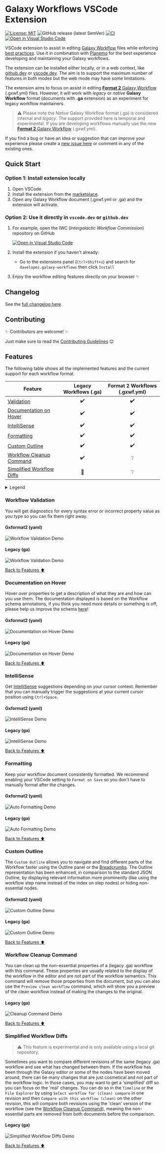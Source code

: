 # Galaxy Workflows VSCode Extension

[![License: MIT](https://img.shields.io/badge/License-MIT-brightgreen.svg)](https://opensource.org/licenses/MIT)
![GitHub release (latest SemVer)](https://img.shields.io/github/v/release/davelopez/galaxy-workflows-vscode)
[![CI](https://github.com/davelopez/galaxy-workflows-vscode/actions/workflows/main.yml/badge.svg)](https://github.com/davelopez/galaxy-workflows-vscode/actions/workflows/main.yml)
[![Open in Visual Studio Code](https://img.shields.io/static/v1?logo=visualstudiocode&label=&message=Open%20in%20Visual%20Studio%20Code&labelColor=2c2c32&color=007acc&logoColor=007acc)](https://open.vscode.dev/davelopez/galaxy-workflows-vscode)

VSCode extension to assist in editing [Galaxy Workflow](https://galaxyproject.org/) files while enforcing [best practices](https://planemo.readthedocs.io/en/latest/best_practices_workflows.html). Use it in combination with [Planemo](https://github.com/galaxyproject/planemo) for the best experience developing and maintaining your Galaxy workflows.

The extension can be installed either locally, or in a web context, like [github.dev](https://github.dev) or [vscode.dev](https://vscode.dev). The aim is to support the maximum number of features in both modes but the web mode may have some limitations.

The extension aims to focus on assist in editing [**Format 2** Galaxy Workflow](https://github.com/galaxyproject/gxformat2) (.gxwf.yml) files. However, it will work with _legacy_ or _native_ **Galaxy Workflow** format (documents with **.ga** extension) as an experiment for legacy workflow maintainers.

> ⚠️ Please note the _Native_ Galaxy Workflow format (.ga) is considered internal and _legacy_. The support provided here is temporal and experimental. If you are developing workflows manually use the new [**Format 2** Galaxy Workflow](https://github.com/galaxyproject/gxformat2) (.gxwf.yml).

If you find a bug or have an idea or suggestion that can improve your experience please create a [new issue here](https://github.com/davelopez/galaxy-workflows-vscode/issues) or comment in any of the existing ones.

## Quick Start

### Option 1: Install extension locally

1. Open VSCode
2. Install the extension from the [marketplace](https://marketplace.visualstudio.com/items?itemName=davelopez.galaxy-workflows).
3. Open any Galaxy Workflow document (.gxwf.yml or .ga) and the extension will activate.

### Option 2: Use it directly in `vscode.dev` or `github.dev`

1. For example, open the IWC (_Intergalactic Workflow Commission_) repository on GitHub

   [![Open in Visual Studio Code](https://img.shields.io/static/v1?logo=visualstudiocode&label=&message=Open%20IWC%20repository%20in%20Visual%20Studio%20Code&labelColor=2c2c32&color=007acc&logoColor=007acc)](https://vscode.dev/github/galaxyproject/iwc)

2. Install the extension if you haven't already:

   - Go to the extensions panel (`Ctrl+Shift+x`) and search for `davelopez.galaxy-workflows` then click `Install`

3. Enjoy the workflow editing features directly on your browser ✨

## Changelog

See the [full changelog here](CHANGELOG.md#change-log).

## Contributing

✨ Contributors are welcome! ✨

Just make sure to read the [Contributing Guidelines](docs/CONTRIBUTING.md) 😉

## Features

The following table shows all the implemented features and the current support for each workflow format.

| Feature                                                 | Legacy Workflows (.ga) | Format 2 Workflows (.gxwf.yml) |
| ------------------------------------------------------- | :--------------------: | :----------------------------: |
| [Validation](#workflow-validation)                      |           ✔️           |               ✔️               |
| [Documentation on Hover](#documentation-on-hover)       |           ✔️           |               ✔️               |
| [IntelliSense](#intellisense)                           |           ✔️           |               ✔️               |
| [Formatting](#formatting)                               |           ✔️           |               ✔️               |
| [Custom Outline](#custom-outline)                       |           ✔️           |               ✔️               |
| [Workflow Cleanup Command](#workflow-cleanup-command)   |           ✔️           |               ❔               |
| [Simplified Workflow Diffs](#simplified-workflow-diffs) |           🔶           |               ❔               |

<details>
<summary>Legend</summary>
<p>
✔️ Feature supported in latest version.

🔜 Feature not yet available but planned for future release.

❔ This feature may not apply to this format or not planned yet.

🔶 This feature is only supported in local repositories or file systems. Not supported in _Web_ mode or _Virtual File Systems_.

❌ This feature is not supported for this format.

</p>
</details>

### Workflow Validation

You will get diagnostics for every syntax error or incorrect property value as you type so you can fix them right away.

#### Gxformat2 (yaml)

![Workflow Validation Demo](images/validation-gxformat2.gif)

#### Legacy (ga)

![Workflow Validation Demo](images/validation-native.gif)

[Back to Features ⬆️](#features)

### Documentation on Hover

Hover over properties to get a description of what they are and how can you use them. The documentation displayed is based on the Workflow schema annotations, if you think you need more details or something is off, please help us improve the schema [here](https://github.com/galaxyproject/gxformat2)!

#### Gxformat2 (yaml)

![Documentation on Hover Demo](images/doc-hover-gxformat2.gif)

#### Legacy (ga)

![Documentation on Hover Demo](images/doc-hover-native.gif)

[Back to Features ⬆️](#features)

### IntelliSense

Get [IntelliSense](https://code.visualstudio.com/docs/editor/intellisense#:~:text=IntelliSense%20is%20a%20general%20term,%2C%20and%20%22code%20hinting.%22) suggestions depending on your cursor context. Remember that you can manually trigger the suggestions at your current cursor position using `Ctrl+Space`.

#### Gxformat2 (yaml)

![IntelliSense Demo](images/intellisense-gxformat2.gif)

#### Legacy (ga)

![IntelliSense Demo](images/intellisense-native.gif)

[Back to Features ⬆️](#features)

### Formatting

Keep your workflow document consistently formatted. We recommend enabling your VSCode setting to `Format on Save` so you don't have to manually format after the changes.

#### Gxformat2 (yaml)

![Auto Formatting Demo](images/format-document-gxformat2.gif)

#### Legacy (ga)

![Auto Formatting Demo](images/format-document-native.gif)

[Back to Features ⬆️](#features)

### Custom Outline

The `Custom Outline` allows you to navigate and find different parts of the Workflow faster using the Outline panel or the [Breadcrumbs](https://code.visualstudio.com/docs/editor/editingevolved#_breadcrumbs). The Outline representation has been enhanced, in comparison to the standard JSON Outline, by displaying relevant information more prominently (like using the workflow step name instead of the index on step nodes) or hiding non-essential nodes.

#### Gxformat2 (yaml)

![Custom Outline Demo](images/custom-outline-gxformat2.gif)

#### Legacy (ga)

![Custom Outline Demo](images/custom-outline-native.gif)

[Back to Features ⬆️](#features)

### Workflow Cleanup Command

You can clean up the non-essential properties of a (legacy .ga) workflow with this command. These properties are usually related to the display of the workflow in the editor and are not part of the workflow semantics. This command will remove those properties from the document, but you can also use the `Preview clean workflow` command, which will show you a preview of the clean workflow instead of making the changes to the original.

#### Legacy (ga)

![Cleanup Command Demo](images/clean-up-command-native.gif)

[Back to Features ⬆️](#features)

### Simplified Workflow Diffs

> ⚠️ This feature is experimental and is only available using a local git repository.

Sometimes you want to compare different revisions of the same (legacy .ga) workflow and see what has changed between them. If the workflow has been through the Galaxy editor or some of the nodes have been moved around, there can be many changes that are just cosmetical and not part of the workflow logic. In those cases, you may want to get a 'simplified' diff so you can focus on the 'real' changes. You can do so in the `Timeline` or the `File Explorer` by using `Select workflow for (clean) compare` in one revision and then `Compare with this workflow (clean)` on the other revision, this will compare both revisions using the 'clean' version of the workflow (see the [Workflow Cleanup Command](#workflow-cleanup-command)), meaning the non-essential parts are removed from both documents before the comparison.

#### Legacy (ga)

![Simplified Workflow Diffs Demo](images/clean-diff-native.gif)

[Back to Features ⬆️](#features)
